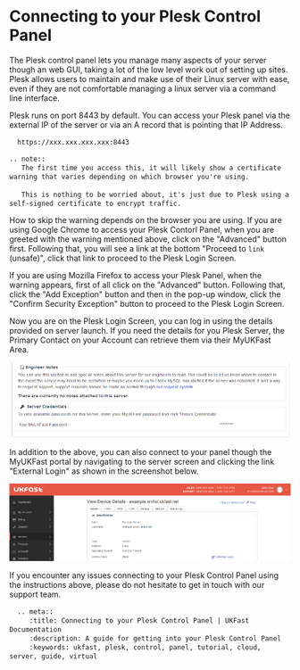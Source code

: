 # Connecting to your Plesk Control Panel

The Plesk control panel lets you manage many aspects of your server though an web GUI, taking a lot of the low level work out of setting up sites.
Plesk allows users to maintain and make use of their Linux server with ease, even if they are not comfortable managing a linux server via a command line interface.

Plesk runs on port 8443 by default. You can access your Plesk panel via the external IP of the server or via an A record that is pointing that IP Address.

```console
  https://xxx.xxx.xxx.xxx:8443
```
```eval_rst
.. note::
   The first time you access this, it will likely show a certificate warning that varies depending on which browser you're using.

   This is nothing to be worried about, it's just due to Plesk using a self-signed certificate to encrypt traffic.
```

How to skip the warning depends on the browser you are using.
If you are using Google Chrome to access your Plesk Contorl Panel, when you are greeted with the warning mentioned above, click on the "Advanced" button first.
Following that, you will see a link at the bottom "Proceed to `link` (unsafe)", click that link to proceed to the Plesk Login Screen.

If you are using Mozilla Firefox to access your Plesk Panel, when the warning appears, first of all click on the "Advanced" button.
Following that, click the "Add Exception" button and then in the pop-up window, click the "Confirm Security Exception" button to proceed to the Plesk Login Screen.

Now you are on the Plesk Login Screen, you can log in using the details provided on server launch.
If you need the details for you Plesk Server, the Primary Contact on your Account can retrieve them via their MyUKFast Area.

![Server Credentials](files/servercredentials.PNG)

In addition to the above, you can also connect to your panel though the MyUKFast portal by navigating to the server screen and clicking the link "External Login" as shown in the screenshot below.

![Plesk login](files/plesk_ukfast_login.png)

If you encounter any issues connecting to your Plesk Control Panel using the instructions above, please do not hesitate to get in touch with our support team.

```eval_rst
  .. meta::
     :title: Connecting to your Plesk Control Panel | UKFast Documentation
     :description: A guide for getting into your Plesk Control Panel
     :keywords: ukfast, plesk, control, panel, tutorial, cloud, server, guide, virtual
